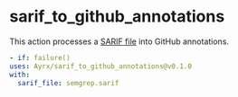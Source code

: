 # sarif_to_github_annotations

This action processes a [SARIF file](https://sarifweb.azurewebsites.net/) into
GitHub annotations.

```yaml
- if: failure()
uses: Ayrx/sarif_to_github_annotations@v0.1.0
with:
  sarif_file: semgrep.sarif
```
